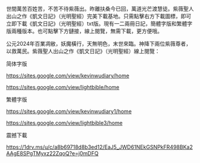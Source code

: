 世間萬苦百姓苦，不苦不待紫薇出。昨離扶桑今已回，萬道光芒渡慧徒。紫薇聖人出山之作《凱文日記》（光明聖經）完美下載基地。只需點擊右方下載圖標，即可立即下載《凱文日記》（光明聖經）txt版。現有一二兩冊日記，簡體字版和繁體字版兩種版本。也可點擊下方鏈接，線上閱覽，無需下載，更方便哦。
<!---
kevin771111/kevin771111 is a ✨ special ✨ repository because its `README.md` (this file) appears on your GitHub profile.
You can click the Preview link to take a look at your changes.
--->
公元2024年百業凋敝，妖魔橫行，天無明色，末世來臨。神降下兩位紫薇尊者，以救萬民。紫薇聖人出山之作《凱文日記》（光明聖經）線上閱覽：

简体字版

https://sites.google.com/view/kevinwudiary/home

https://sites.google.com/view/lightbible/home

繁體字版 

https://sites.google.com/view/kevinwudiary1/home

https://sites.google.com/view/lightbible3/home

震撼下載 

https://1drv.ms/u/c/a8b69718d8b3ed12/EaJ5_JWD61NEkGSNPkFR498BKa2AAgE8SPgTMyxz22ZqoQ?e=j0mDFQ
